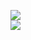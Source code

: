 [![](https://img.shields.io/badge/Made%20With-Github%20Spray-lightgrey.svg?style=for-the-badge&logo=github)](https://github.com/Annihil/github-spray#1658)  
[![](https://i.imgur.com/2DrTn0Z.gif)](https://github.com/Annihil/github-spray)